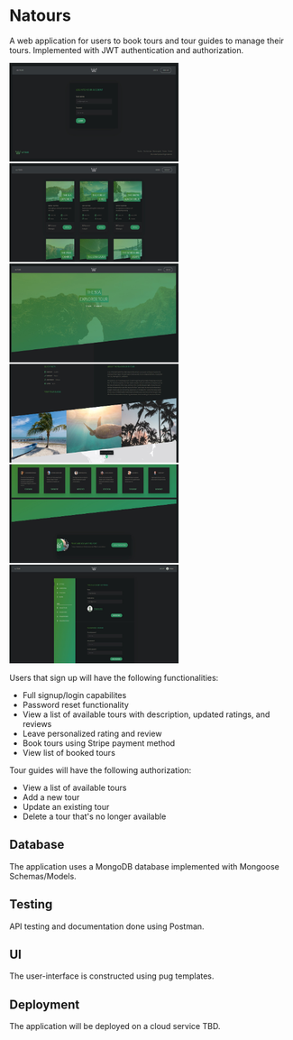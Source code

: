 # Natours
A web application for users to book tours and tour guides to manage their tours. Implemented with JWT authentication and authorization.
<p float="left">
  <img height=175 width=300 src="/log_in.jpg" alt="Login Page">
  <img height=175 width=300 src="/all_tours.jpg" alt="Tours">
  <img height=175 width=300 src="/tour_page1.jpg" alt="Tour">
  <img height=175 width=300 src="/tour_page2.jpg" alt="Tour">
  <img height=175 width=300 src="/tour_page3.jpg" alt="Tour">
  <img height=175 width=300 src="/account_settings.jpg" alt="Account Settings">
</p>

Users that sign up will have the following functionalities:
  - Full signup/login capabilites
  - Password reset functionality
  - View a list of available tours with description, updated ratings, and reviews 
  - Leave personalized rating and review
  - Book tours using Stripe payment method
  - View list of booked tours  

Tour guides will have the following authorization:
  - View a list of available tours
  - Add a new tour
  - Update an existing tour
  - Delete a tour that's no longer available
 
 <h2>Database</h2>
  The application uses a MongoDB database implemented with Mongoose Schemas/Models.
  
  <h2>Testing</h2>
  API testing and documentation done using Postman.
  
  <h2>UI</h2>
  The user-interface is constructed using pug templates.  
  
 <h2>Deployment</h2>
 The application will be deployed on a cloud service TBD.

